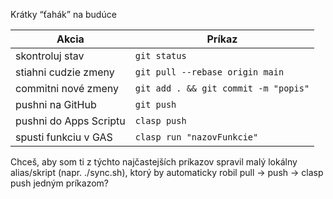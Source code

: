 Krátky “ťahák” na budúce

| Akcia                  | Príkaz                               |
| ---------------------- | ------------------------------------ |
| skontroluj stav        | `git status`                         |
| stiahni cudzie zmeny   | `git pull --rebase origin main`      |
| commitni nové zmeny    | `git add . && git commit -m "popis"` |
| pushni na GitHub       | `git push`                           |
| pushni do Apps Scriptu | `clasp push`                         |
| spusti funkciu v GAS   | `clasp run "nazovFunkcie"`           |


Chceš, aby som ti z týchto najčastejších príkazov spravil malý lokálny alias/skript (napr. ./sync.sh), ktorý by automaticky robil pull → push → clasp push jedným príkazom?
